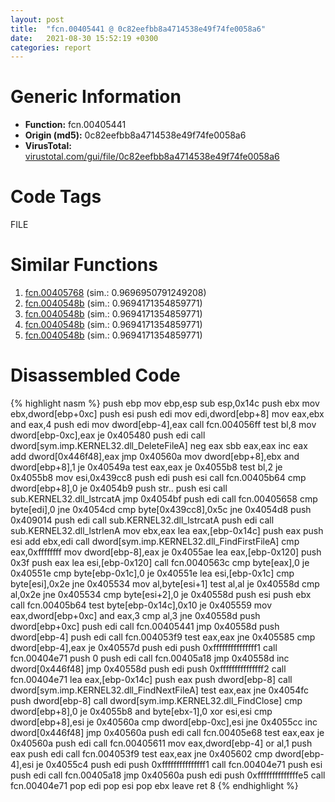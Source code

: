 ```yaml
---
layout: post
title:  "fcn.00405441 @ 0c82eefbb8a4714538e49f74fe0058a6"
date:   2021-08-30 15:52:19 +0300
categories: report
---
```


# Generic Information
- **Function:** fcn.00405441
- **Origin (md5):** 0c82eefbb8a4714538e49f74fe0058a6
- **VirusTotal:** [virustotal.com/gui/file/0c82eefbb8a4714538e49f74fe0058a6][virustotal_ref]

# Code Tags
<span class="tag" id="FILE">FILE</span>


# Similar Functions

1. [fcn.00405768][similar_1_ref] (sim.: 0.9696950791249208)
2. [fcn.0040548b][similar_2_ref] (sim.: 0.9694171354859771)
3. [fcn.0040548b][similar_3_ref] (sim.: 0.9694171354859771)
4. [fcn.0040548b][similar_4_ref] (sim.: 0.9694171354859771)
5. [fcn.0040548b][similar_5_ref] (sim.: 0.9694171354859771)


# Disassembled Code

{% highlight nasm %}
push ebp
mov ebp,esp
sub esp,0x14c
push ebx
mov ebx,dword[ebp+0xc]
push esi
push edi
mov edi,dword[ebp+8]
mov eax,ebx
and eax,4
push edi
mov dword[ebp-4],eax
call fcn.004056ff
test bl,8
mov dword[ebp-0xc],eax
je 0x405480
push edi
call dword[sym.imp.KERNEL32.dll_DeleteFileA]
neg eax
sbb eax,eax
inc eax
add dword[0x446f48],eax
jmp 0x40560a
mov dword[ebp+8],ebx
and dword[ebp+8],1
je 0x40549a
test eax,eax
je 0x4055b8
test bl,2
je 0x4055b8
mov esi,0x439cc8
push edi
push esi
call fcn.00405b64
cmp dword[ebp+8],0
je 0x4054b9
push str..
push esi
call sub.KERNEL32.dll_lstrcatA
jmp 0x4054bf
push edi
call fcn.00405658
cmp byte[edi],0
jne 0x4054cd
cmp byte[0x439cc8],0x5c
jne 0x4054d8
push 0x409014
push edi
call sub.KERNEL32.dll_lstrcatA
push edi
call sub.KERNEL32.dll_lstrlenA
mov ebx,eax
lea eax,[ebp-0x14c]
push eax
push esi
add ebx,edi
call dword[sym.imp.KERNEL32.dll_FindFirstFileA]
cmp eax,0xffffffff
mov dword[ebp-8],eax
je 0x4055ae
lea eax,[ebp-0x120]
push 0x3f
push eax
lea esi,[ebp-0x120]
call fcn.0040563c
cmp byte[eax],0
je 0x40551e
cmp byte[ebp-0x1c],0
je 0x40551e
lea esi,[ebp-0x1c]
cmp byte[esi],0x2e
jne 0x405534
mov al,byte[esi+1]
test al,al
je 0x40558d
cmp al,0x2e
jne 0x405534
cmp byte[esi+2],0
je 0x40558d
push esi
push ebx
call fcn.00405b64
test byte[ebp-0x14c],0x10
je 0x405559
mov eax,dword[ebp+0xc]
and eax,3
cmp al,3
jne 0x40558d
push dword[ebp+0xc]
push edi
call fcn.00405441
jmp 0x40558d
push dword[ebp-4]
push edi
call fcn.004053f9
test eax,eax
jne 0x405585
cmp dword[ebp-4],eax
je 0x40557d
push edi
push 0xfffffffffffffff1
call fcn.00404e71
push 0
push edi
call fcn.00405a18
jmp 0x40558d
inc dword[0x446f48]
jmp 0x40558d
push edi
push 0xfffffffffffffff2
call fcn.00404e71
lea eax,[ebp-0x14c]
push eax
push dword[ebp-8]
call dword[sym.imp.KERNEL32.dll_FindNextFileA]
test eax,eax
jne 0x4054fc
push dword[ebp-8]
call dword[sym.imp.KERNEL32.dll_FindClose]
cmp dword[ebp+8],0
je 0x4055b8
and byte[ebx-1],0
xor esi,esi
cmp dword[ebp+8],esi
je 0x40560a
cmp dword[ebp-0xc],esi
jne 0x4055cc
inc dword[0x446f48]
jmp 0x40560a
push edi
call fcn.00405e68
test eax,eax
je 0x40560a
push edi
call fcn.00405611
mov eax,dword[ebp-4]
or al,1
push eax
push edi
call fcn.004053f9
test eax,eax
jne 0x405602
cmp dword[ebp-4],esi
je 0x4055c4
push edi
push 0xfffffffffffffff1
call fcn.00404e71
push esi
push edi
call fcn.00405a18
jmp 0x40560a
push edi
push 0xffffffffffffffe5
call fcn.00404e71
pop edi
pop esi
pop ebx
leave 
ret 8
{% endhighlight %}


[similar_1_ref]: /report/fcn.00405768@510c8408eb3f0420e19240592ddc0b5b
[similar_2_ref]: /report/fcn.0040548b@3a780067b4fcdbc523bd6f0e3b89f181
[similar_3_ref]: /report/fcn.0040548b@cce7ba37a5ac487b09e8c8d292223615
[similar_4_ref]: /report/fcn.0040548b@983fe9598b69120a048e4bbfe8d8764c
[similar_5_ref]: /report/fcn.0040548b@024d69b3dfb503973cce5c1700f282aa
[virustotal_ref]: https://www.virustotal.com/gui/file/0c82eefbb8a4714538e49f74fe0058a6